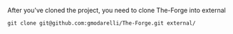 After you've cloned the project, you need to clone The-Forge into external

```
git clone git@github.com:gmodarelli/The-Forge.git external/
```
